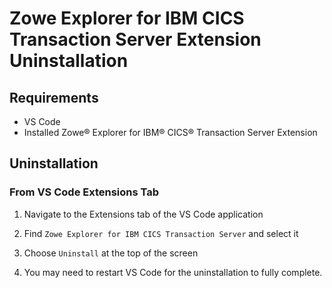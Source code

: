 # Zowe Explorer for IBM CICS Transaction Server Extension Uninstallation

## Requirements

- VS Code
- Installed Zowe&reg; Explorer for IBM&reg; CICS&reg; Transaction Server Extension

## Uninstallation

### From VS Code Extensions Tab

1. Navigate to the Extensions tab of the VS Code application

2. Find `Zowe Explorer for IBM CICS Transaction Server` and select it

3. Choose `Uninstall` at the top of the screen

4. You may need to restart VS Code for the uninstallation to fully complete.
